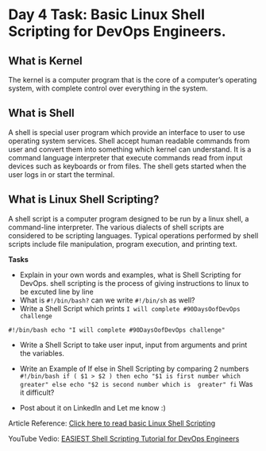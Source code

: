 # Day 4 Task: Basic Linux Shell Scripting for DevOps Engineers.

 ## What is Kernel

 The kernel is a computer program that is the core of a computer’s operating system, with complete control over everything in the system.
 
 ## What is Shell

 A shell is special user program which provide an interface to user to use operating system services. Shell accept human readable commands from user and convert them into something which kernel can understand. It is a command language interpreter that execute commands read from input devices such as keyboards or from files. The shell gets started when the user logs in or start the terminal.
 
 ## What is Linux Shell Scripting?

 A shell script is a computer program designed to be run by a linux shell, a command-line interpreter. The various dialects of shell scripts are considered to be scripting languages. Typical operations performed by shell scripts include file manipulation, program execution, and printing text.

 **Tasks**

 - Explain in your own words and examples, what is Shell Scripting for DevOps.
    shell scripting is the process of giving instructions to linux to be excuted line by line 
 - What is `#!/bin/bash?` can we write `#!/bin/sh` as well?
 - Write a Shell Script which prints `I will complete #90DaysOofDevOps challenge`

 `#!/bin/bash
echo "I will complete #90DaysOofDevOps challenge"`
 - Write a Shell Script to take user input, input from arguments and print the variables.
 - Write an Example of If else in Shell Scripting by comparing 2 numbers 
`#!/bin/bash
if ( $1 > $2 )
then
        echo "$1 is first number which  greater"
else
        echo "$2 is second number which is  greater"
fi`
 Was it difficult?
 
 - Post about it on LinkedIn and Let me know :)

 Article Reference: [Click here to read basic Linux Shell Scripting](https://devopscube.com/linux-shell-scripting-for-devops/)

 YouTube Vedio: [EASIEST Shell Scripting Tutorial for DevOps Engineers](https://www.youtube.com/watch?v=_-D6gkRj7xc&list=PLlfy9GnSVerQr-Se9JRE_tZJk3OUoHCkh&index=3)